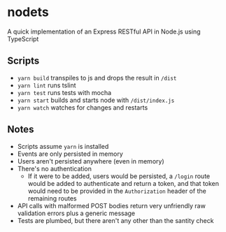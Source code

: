 # nodets

A quick implementation of an Express RESTful API in Node.js using TypeScript

## Scripts

* `yarn build` transpiles to js and drops the result in `/dist`
* `yarn lint` runs tslint
* `yarn test` runs tests with mocha
* `yarn start` builds and starts node with `/dist/index.js`
* `yarn watch` watches for changes and restarts

## Notes

* Scripts assume `yarn` is installed
* Events are only persisted in memory
* Users aren't persisted anywhere (even in memory)
* There's no authentication
  * If it were to be added, users would be persisted, a `/login` route would be added to authenticate and return a token, and that token would need to be provided in the `Authorization` header of the remaining routes
* API calls with malformed POST bodies return very unfriendly raw validation errors plus a generic message
* Tests are plumbed, but there aren't any other than the santity check